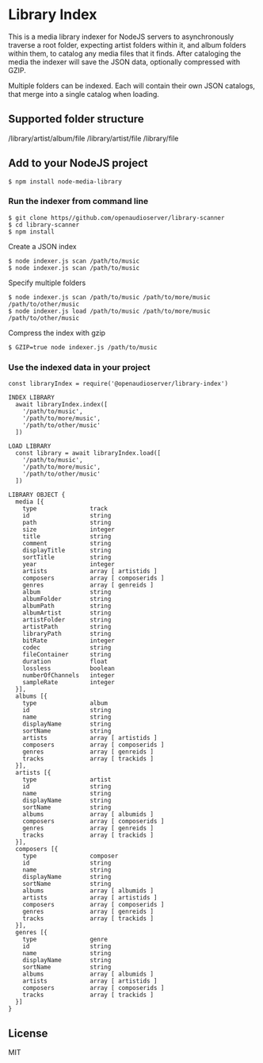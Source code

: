 # Library Index

This is a media library indexer for NodeJS servers to asynchronously traverse a root folder, expecting artist folders within it, and album folders within them, to catalog any media files that it finds.  After cataloging the media the indexer will save the JSON data, optionally compressed with GZIP.

Multiple folders can be indexed.  Each will contain their own JSON catalogs, that merge into a single catalog when loading.

## Supported folder structure

/library/artist/album/file
/library/artist/file
/library/file

## Add to your NodeJS project

    $ npm install node-media-library

### Run the indexer from command line

    $ git clone https//github.com/openaudioserver/library-scanner
    $ cd library-scanner
    $ npm install

Create a JSON index

    $ node indexer.js scan /path/to/music
    $ node indexer.js scan /path/to/music


Specify multiple folders

    $ node indexer.js scan /path/to/music /path/to/more/music /path/to/other/music
    $ node indexer.js load /path/to/music /path/to/more/music /path/to/other/music

Compress the index with gzip

    $ GZIP=true node indexer.js /path/to/music

### Use the indexed data in your project

    const libraryIndex = require('@openaudioserver/library-index')

    INDEX LIBRARY
      await libraryIndex.index([
        '/path/to/music',
        '/path/to/more/music',
        '/path/to/other/music'
      ])

    LOAD LIBRARY
      const library = await libraryIndex.load([
        '/path/to/music',
        '/path/to/more/music',
        '/path/to/other/music'
      ])

    LIBRARY OBJECT {
      media [{
        type               track
        id                 string
        path               string
        size               integer
        title              string
        comment            string
        displayTitle       string
        sortTitle          string
        year               integer
        artists            array [ artistids ]
        composers          array [ composerids ]
        genres             array [ genreids ]
        album              string
        albumFolder        string
        albumPath          string
        albumArtist        string
        artistFolder       string
        artistPath         string
        libraryPath        string
        bitRate            integer
        codec              string
        fileContainer      string
        duration           float
        lossless           boolean
        numberOfChannels   integer
        sampleRate         integer
      }],
      albums [{
        type               album
        id                 string
        name               string
        displayName        string
        sortName           string
        artists            array [ artistids ]
        composers          array [ composerids ]
        genres             array [ genreids ]
        tracks             array [ trackids ]
      }],
      artists [{
        type               artist
        id                 string
        name               string
        displayName        string
        sortName           string
        albums             array [ albumids ]
        composers          array [ composerids ]
        genres             array [ genreids ]
        tracks             array [ trackids ]
      }],
      composers [{
        type               composer
        id                 string
        name               string
        displayName        string
        sortName           string
        albums             array [ albumids ]
        artists            array [ artistids ]
        composers          array [ composerids ]
        genres             array [ genreids ]
        tracks             array [ trackids ]
      }],
      genres [{
        type               genre
        id                 string
        name               string
        displayName        string
        sortName           string
        albums             array [ albumids ]
        artists            array [ artistids ]
        composers          array [ composerids ] 
        tracks             array [ trackids ]
      }]
    }

## License

MIT
